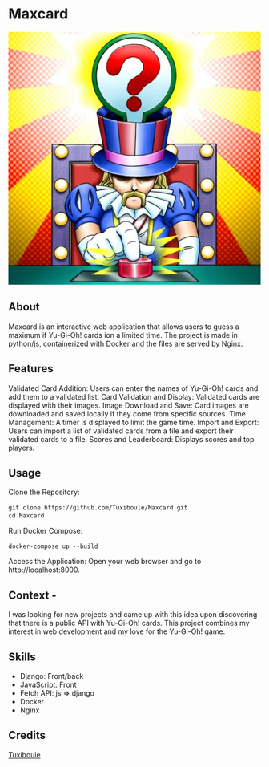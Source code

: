 # Maxcard
![](icon.png)

## About
Maxcard is an interactive web application that allows users to guess a maximum if Yu-Gi-Oh! cards ion a limited time. The project is made in python/js, containerized with Docker and the files are served by Nginx.

## Features
Validated Card Addition: Users can enter the names of Yu-Gi-Oh! cards and add them to a validated list.
Card Validation and Display: Validated cards are displayed with their images.
Image Download and Save: Card images are downloaded and saved locally if they come from specific sources.
Time Management: A timer is displayed to limit the game time.
Import and Export: Users can import a list of validated cards from a file and export their validated cards to a file.
Scores and Leaderboard: Displays scores and top players.

## Usage
Clone the Repository:

    git clone https://github.com/Tuxiboule/Maxcard.git
    cd Maxcard

Run Docker Compose:

    docker-compose up --build

Access the Application:
Open your web browser and go to http://localhost:8000.

## Context - 
I was looking for new projects and came up with this idea upon discovering that there is a public API with Yu-Gi-Oh! cards. This project combines my interest in web development and my love for the Yu-Gi-Oh! game.

## Skills

- Django: Front/back
- JavaScript: Front
- Fetch API: js => django
- Docker
- Nginx

## Credits
[Tuxiboule](https://github.com/Tuxiboule)
